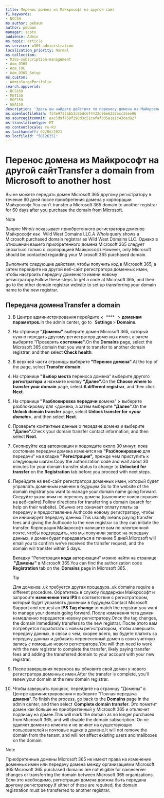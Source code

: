 ```yaml
---
title: Перенос домена из Майкрософт на другой сайт
f1.keywords:
- NOCSH
ms.author: pebaum
author: pebaum
manager: scotv
audience: Admin
ms.topic: article
ms.service: o365-administration
localization_priority: Normal
ms.collection:
- M365-subscription-management
- Adm_O365
- Adm_TOC
- Adm_O365_Setup
ms.custom:
- AdminSurgePortfolio
search.appverid:
- BCS160
- MET150
- MOE150
- GEA150
description: 'Здесь вы найдете действия по переносу домена из Майкрософт другому регистратору. '
ms.openlocfilehash: f34e9733ab53c8bdc6f4432c96e6232ecc26ee06
ms.sourcegitcommit: eac5d9f759f290d3c51cafaf335a1a1c43ded927
ms.translationtype: MT
ms.contentlocale: ru-RU
ms.lasthandoff: 02/06/2021
ms.locfileid: "50126351"
---
```

# <a name="transfer-a-domain-from-microsoft-to-another-host"></a><span data-ttu-id="53e1f-103">Перенос домена из Майкрософт на другой сайт</span><span class="sxs-lookup"><span data-stu-id="53e1f-103">Transfer a domain from Microsoft to another host</span></span>

<span data-ttu-id="53e1f-104">Вы не можете передать домен Microsoft 365 другому регистратору в течение 60 дней после приобретения домена у корпорации Майкрософт.</span><span class="sxs-lookup"><span data-stu-id="53e1f-104">You can't transfer a Microsoft 365 domain to another registrar for 60 days after you purchase the domain from Microsoft.</span></span>

> [!NOTE]
> <span data-ttu-id="53e1f-105">Запрос _Whois_ показывает приобретенного регистратора доменов Майкрософт как   Wild West Domains LLC.</span><span class="sxs-lookup"><span data-stu-id="53e1f-105">A _Whois_ query shows a Microsoft purchased domain registrar as Wild West Domains LLC.</span></span> <span data-ttu-id="53e1f-106">Однако в отношении вашего приобретенного домена Microsoft 365 следует связаться только с корпорацией Майкрософт.</span><span class="sxs-lookup"><span data-stu-id="53e1f-106">However, only Microsoft should be contacted regarding your Microsoft 365 purchased domain.</span></span>

<span data-ttu-id="53e1f-107">Выполните следующие действия, чтобы получить код в Microsoft 365, а затем перейдите на другой веб-сайт регистратора доменных имен, чтобы настроить передачу доменного имени новому регистратору.</span><span class="sxs-lookup"><span data-stu-id="53e1f-107">Follow these steps to get a code at Microsoft 365, and then go to the other domain registrar website to set up transferring your domain name to the new registrar.</span></span>

## <a name="transfer-a-domain"></a><span data-ttu-id="53e1f-108">Передача домена</span><span class="sxs-lookup"><span data-stu-id="53e1f-108">Transfer a domain</span></span>

1. <span data-ttu-id="53e1f-109">В Центре администрирования перейдите к   \*\*\*\*   >  **доменам параметров.**</span><span class="sxs-lookup"><span data-stu-id="53e1f-109">In the admin center, go to   **Settings** > **Domains**.</span></span>

2. <span data-ttu-id="53e1f-110">На странице **"Домены"** выберите домен Microsoft 365, который нужно передать другому регистратору доменных имен, а затем выберите "Проверить **состояние".**</span><span class="sxs-lookup"><span data-stu-id="53e1f-110">On the **Domains** page, select the Microsoft 365 domain that you want to transfer to another domain registrar, and then select **Check health**.</span></span>

3. <span data-ttu-id="53e1f-111">В верхней части страницы выберите **"Перенос домена".**</span><span class="sxs-lookup"><span data-stu-id="53e1f-111">At the top of the page, select **Transfer domain**.</span></span>

4. <span data-ttu-id="53e1f-112">На странице **"Выбор места** переноса домена" выберите другого **регистратора** и нажмите кнопку **"Далее".**</span><span class="sxs-lookup"><span data-stu-id="53e1f-112">On the **Choose where to transfer your domain** page, select **A different registrar**, and then click **Next**.</span></span>

5. <span data-ttu-id="53e1f-113">На странице **"Разблокировка передачи** домена" **>** выберите разблокировку для <домена, а затем выберите **"Далее".**</span><span class="sxs-lookup"><span data-stu-id="53e1f-113">On the **Unlock domain transfer** page, select **Unlock transfer for <_your domain_>**, and then select **Next**.</span></span>

6. <span data-ttu-id="53e1f-114">Проверьте контактные данные о передаче домена и выберите **"Далее".**</span><span class="sxs-lookup"><span data-stu-id="53e1f-114">Check your domain transfer contact information, and then select **Next**.</span></span>

7. <span data-ttu-id="53e1f-115">Скопируйте код авторизации и подождите около 30 минут, пока состояние передачи домена изменится на **"Разблокировано** для передачи" на вкладке **"Регистрация",** прежде чем приступить к следующим шагам.</span><span class="sxs-lookup"><span data-stu-id="53e1f-115">Copy the authorization code and wait about 30 minutes for your domain transfer status to change to **Unlocked for transfer** on the **Registration** tab before you proceed with next steps.</span></span>

8. <span data-ttu-id="53e1f-116">Перейдите на веб-сайт регистратора доменных имен, который будет управлять доменным именем в будущем.</span><span class="sxs-lookup"><span data-stu-id="53e1f-116">Go to the website of the domain registrar you want to manage your domain name going forward.</span></span> <span data-ttu-id="53e1f-117">Следуйте указаниям по переносу домена (выполните поиск справки на веб-сайте).</span><span class="sxs-lookup"><span data-stu-id="53e1f-117">Follow directions for transferring a domain (search for help on their website).</span></span> <span data-ttu-id="53e1f-118">Обычно это означает оплату платы за передачу и предоставление Authcode новому регистратору, чтобы он инициирует передачу данных.</span><span class="sxs-lookup"><span data-stu-id="53e1f-118">This usually means paying transfer fees and giving the Authcode to the new registrar so they can initiate the transfer.</span></span> <span data-ttu-id="53e1f-119">Корпорация Майкрософт напишите вам по электронной почте, чтобы подтвердить, что мы получили запрос на передачу данных, и домен будет передаваться в течение 5 дней.</span><span class="sxs-lookup"><span data-stu-id="53e1f-119">Microsoft will email you to confirm we’ve received the transfer request, and the domain will transfer within 5 days.</span></span>

    <span data-ttu-id="53e1f-120">Вкладку "Регистрация **кода** авторизации" можно найти на странице  **"Домены"** в Microsoft 365.</span><span class="sxs-lookup"><span data-stu-id="53e1f-120">You can find the authorization code **Registration** tab on the  **Domains** page in Microsoft 365.</span></span>
    
    > [!TIP]
    > <span data-ttu-id="53e1f-121">Для доменов .uk требуется другая процедура.</span><span class="sxs-lookup"><span data-stu-id="53e1f-121">.uk domains require a different procedure.</span></span> <span data-ttu-id="53e1f-122">Обратитесь в службу поддержки Майкрософт и запросите **изменение тега IPS** в соответствие с регистратором, который будет управлять доменом в будущем.</span><span class="sxs-lookup"><span data-stu-id="53e1f-122">Contact Microsoft Support and request an **IPS Tag change** to match the registrar you want to manage your domain going forward.</span></span> <span data-ttu-id="53e1f-123">После изменения тега домен немедленно передается новому регистратору.</span><span class="sxs-lookup"><span data-stu-id="53e1f-123">Once the tag changes, the domain immediately transfers to the new registrar.</span></span> <span data-ttu-id="53e1f-124">После этого вам потребуется поработать с новым регистратором, чтобы завершить передачу данных, в связи с чем, скорее всего, вы будете платить за передачу данных и добавить перенесенный домен в свою учетную запись с помощью нового регистратора.</span><span class="sxs-lookup"><span data-stu-id="53e1f-124">You will then need to work with the new registrar to complete the transfer, likely paying transfer fees and adding the transferred domain to your account with your new registrar.</span></span>

9. <span data-ttu-id="53e1f-125">После завершения переноса вы обновите свой домен у нового регистратора доменных имен.</span><span class="sxs-lookup"><span data-stu-id="53e1f-125">After the transfer is complete, you'll renew your domain at the new domain registrar.</span></span>

10. <span data-ttu-id="53e1f-126">Чтобы завершить процесс, перейдите  на страницу "Домены" в Центре администрирования и выберите "Полная передача  **домена".**</span><span class="sxs-lookup"><span data-stu-id="53e1f-126">To finish the process, go back to the **Domains** page in the admin center, and then select  **Complete domain transfer**.</span></span> <span data-ttu-id="53e1f-127">Это пометит домен как больше не приобретенный у Microsoft 365 и отключит подписку на домен.</span><span class="sxs-lookup"><span data-stu-id="53e1f-127">This will mark the domain as no longer purchased from Microsoft 365, and will disable the domain subscription.</span></span> <span data-ttu-id="53e1f-128">Он не удаляет домен из клиента и не влияет на существующих пользователей и почтовые ящики в домене.</span><span class="sxs-lookup"><span data-stu-id="53e1f-128">It will not remove the domain from the tenant, and will not affect existing users and mailboxes on the domain.</span></span>

> [!NOTE]
> <span data-ttu-id="53e1f-129">Приобретенные домены Microsoft 365 не имеют права на изменение доменных имен или передачу домена между организациями Microsoft 365.</span><span class="sxs-lookup"><span data-stu-id="53e1f-129">Microsoft 365 purchased domains are not eligible for nameserver changes or transferring the domain between Microsoft 365 organizations.</span></span> <span data-ttu-id="53e1f-130">Если это необходимо, регистрация домена должна быть передана другому регистратору.</span><span class="sxs-lookup"><span data-stu-id="53e1f-130">If either of these are required, the domain registration must be transferred to another registrar.</span></span>
